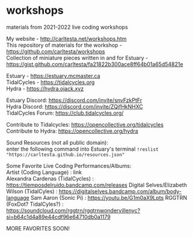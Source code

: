 # workshops
materials from 2021-2022 live coding workshops

My website - http://carltesta.net/workshops.htm \
This repository of materials for the workshop - https://github.com/carltesta/workshops \
Collection of miniature pieces written in and for Estuary - https://gist.github.com/carltesta/fa21822b300ace8ff64b01a65d54821e

Estuary - https://estuary.mcmaster.ca \
TidalCycles - https://tidalcycles.org \
Hydra - https://hydra.ojack.xyz

Estuary Discord: https://discord.com/invite/snvFzkPtFr \
Hydra Discord: https://discord.com/invite/ZQjfHkNHXC \
TidalCycles Forum: https://club.tidalcycles.org/ 

Contribute to Tidalcycles: https://opencollective.org/tidalcycles \
Contribute to Hydra: https://opencollective.org/hydra

Sound Resources (not all public domain): \
enter the following command into Estuary's terminal `!reslist "https://carltesta.github.io/resources.json"`

Some Favorite Live Coding Performances/Albums: \
Artist (Coding Language) : link \
Alexandra Cardenas (TidalCycles) : https://tiemposdelruido.bandcamp.com/releases
Digital Selves/Elizabeth Wilson (TidalCyles) : https://digitalselves.bandcamp.com/album/body-language
Sam Aaron (Sonic Pi) : https://youtu.be/G1m0aX9Lpts
RGGTRN (FoxDot? TidalCyles?) : https://soundcloud.com/rggtrn/rggtrnwondervillenyc?si=b64c1d4a89e44cdf96e64710db0a1179

MORE FAVORITES SOON!
